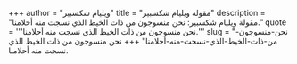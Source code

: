 +++
author = "ويليام شكسبير"
title = "مقولة ويليام شكسبير"
description = "مقولة ويليام شكسبير: نحن منسوجون من ذات الخيط الذي نسجت منه أحلامنا."
quote = '''نحن منسوجون من ذات الخيط الذي نسجت منه أحلامنا.''' 
slug = "نحن-منسوجون-من-ذات-الخيط-الذي-نسجت-منه-أحلامنا"
+++
نحن منسوجون من ذات الخيط الذي نسجت منه أحلامنا.
